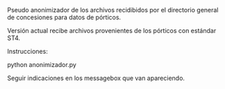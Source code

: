 Pseudo anonimizador de los archivos recidibidos por el directorio general de concesiones para datos de pórticos.

Versión actual recibe archivos provenientes de los pórticos con estándar ST4.

Instrucciones:

python anonimizador.py

Seguir indicaciones en los messagebox que van apareciendo.